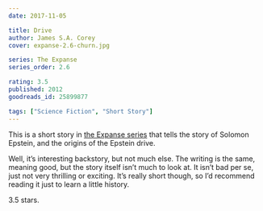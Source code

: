 ```yaml
---
date: 2017-11-05

title: Drive
author: James S.A. Corey
cover: expanse-2.6-churn.jpg

series: The Expanse
series_order: 2.6

rating: 3.5
published: 2012
goodreads_id: 25899877

tags: ["Science Fiction", "Short Story"]
---
```


This is a short story in [the Expanse series](../_series/expanse.md) that tells the story of Solomon Epstein, and the origins of the Epstein drive.

<!--more-->

Well, it’s interesting backstory, but not much else. The writing is the same, meaning good, but the story itself isn’t much to look at. It isn’t bad per se, just not very thrilling or exciting. It’s really short though, so I’d recommend reading it just to learn a little history.

3.5 stars.
